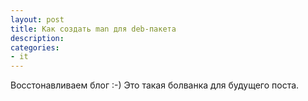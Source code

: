 ```yaml
---
layout: post
title: Как создать man для deb-пакета
description:
categories:
- it
---
```


Восстонавливаем блог :-)
Это такая болванка для будущего поста. 
